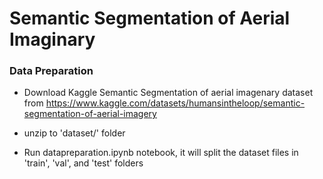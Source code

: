 
# Semantic Segmentation of Aerial Imaginary

### Data Preparation 

* Download Kaggle Semantic Segmentation of aerial imagenary dataset from https://www.kaggle.com/datasets/humansintheloop/semantic-segmentation-of-aerial-imagery

* unzip to 'dataset/' folder

* Run datapreparation.ipynb notebook, it will split the dataset files in 'train', 'val', and 'test' folders

